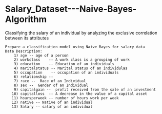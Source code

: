 # Salary_Dataset---Naive-Bayes-Algorithm
Classifying the salary of an individual by analyzing the exclusive correlation between its attributes
      
    Prepare a classification model using Naive Bayes for salary data 
    Data Description:
        1) age -- age of a person
        2) workclass	-- A work class is a grouping of work 
        3) education	-- Education of an individuals	
        4) maritalstatus -- Marital status of an individulas	
        5) occupation	 -- occupation of an individuals
        6) relationship -- 	
        7) race --  Race of an Individual
        8) sex --  Gender of an Individual
        9) capitalgain --  profit received from the sale of an investment	
       10) capitalloss	-- A decrease in the value of a capital asset
       11) hoursperweek -- number of hours work per week	
       12) native -- Native of an individual
       13) Salary -- salary of an individual
